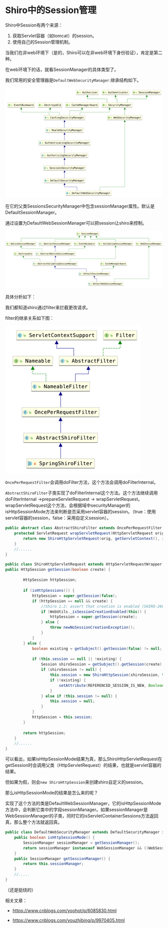 # Shiro中的Session管理

Shiro中Session有两个来源：

1. 获取Servlet容器（如tomcat）的session。
2. 使用自己的Session管理机制。



当我们在非web环境下（是的，Shiro可以在非web环境下身份验证），肯定是第二种。

在web环境下的话，就看SessionManager的具体类型了。



我们常用的安全管理器是`DefaultWebSecurityManager`.继承结构如下。

![](Shiro中的Session管理.assets/截屏2020-03-02下午6.10.20.png)



在它的父类SessionsSecurityManager中包含sessionManager属性。默认是DefaultSessionManager。

通过设置为DefaultWebSessionManager可以把session让shiro来控制。



![截屏2020-03-02下午6.21.08](Shiro中的Session管理.assets/截屏2020-03-02下午6.21.08.png)



具体分析如下：

我们都知道shiro通过filter来拦截更改请求。

filter的继承关系如下图：

<img src="Shiro中的Session管理.assets/截屏2020-03-02下午7.32.09.png" alt="截屏2020-03-02下午7.32.09" style="zoom:50%;" />

`OncePerRequestFilter`会调用doFilter方法，这个方法会调用doFilterInternal。

`AbstractShiroFilter`子类实现了doFilterInternal这个方法。这个方法继续调用doFilterInternal ->prepareServletRequest -> wrapServletRequest。 wrapServletRequest这个方法，会根据域中securityManager的isHttpSessionMode方法来判断是否采用servlet容器的session。（true：使用servlet容器的session，false：采用自定义session）。

```java
public abstract class AbstractShiroFilter extends OncePerRequestFilter {
	protected ServletRequest wrapServletRequest(HttpServletRequest orig) {
        return new ShiroHttpServletRequest(orig, getServletContext(), isHttpSessions());
    }
    //......
}
```

```java
public class ShiroHttpServletRequest extends HttpServletRequestWrapper {
public HttpSession getSession(boolean create) {

        HttpSession httpSession;

        if (isHttpSessions()) {
            httpSession = super.getSession(false);
            if (httpSession == null && create) {
                //Shiro 1.2: assert that creation is enabled (SHIRO-266):
                if (WebUtils._isSessionCreationEnabled(this)) {
                    httpSession = super.getSession(create);
                } else {
                    throw newNoSessionCreationException();
                }
            }
        } else {
            boolean existing = getSubject().getSession(false) != null;
            
            if (this.session == null || !existing) {
                Session shiroSession = getSubject().getSession(create);
                if (shiroSession != null) {
                    this.session = new ShiroHttpSession(shiroSession, this, this.servletContext);
                    if (!existing) {
                        setAttribute(REFERENCED_SESSION_IS_NEW, Boolean.TRUE);
                    }
                } else if (this.session != null) {
                    this.session = null;
                }
            }
            httpSession = this.session;
        }

        return httpSession;
    }
    //......
}
```

可以看出，如果isHttpSessionMode结果为真，那么ShiroHttpServletRequest在getSession时会调用父类（HttpServletRequest）的结果，也就是servlet容器的结果。

但如果为假，则会`new ShiroHttpSession`来创建shiro自定义的session。



那么isHttpSessionMode的结果是怎么来的呢？

实现了这个方法的类是DefaultWebSessionManager，它的isHttpSessionMode方法中，会判断它类中的字段sessionManager。如果sessionManager是WebSessionManager的子类，同时它的isServletContainerSessions方法返回真，那么整个方法就返回真。

```java
public class DefaultWebSecurityManager extends DefaultSecurityManager implements WebSecurityManager {
    public boolean isHttpSessionMode() {
        SessionManager sessionManager = getSessionManager();
        return sessionManager instanceof WebSessionManager && ((WebSessionManager)sessionManager).isServletContainerSessions();
    }
    public SessionManager getSessionManager() {
        return this.sessionManager;
    }
    //.....
}
```

（还是挺绕的）





相关文章：

- https://www.cnblogs.com/yoohot/p/6085830.html

- https://www.cnblogs.com/youzhibing/p/9970405.html



